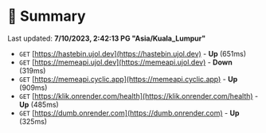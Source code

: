 # 📖 Summary
Last updated: **7/10/2023, 2:42:13 PG "Asia/Kuala_Lumpur"**

- `GET` [https://hastebin.ujol.dev](https://hastebin.ujol.dev) - **Up** (651ms)
- `GET` [https://memeapi.ujol.dev](https://memeapi.ujol.dev) - **Down** (319ms)
- `GET` [https://memeapi.cyclic.app](https://memeapi.cyclic.app) - **Up** (909ms)
- `GET` [https://klik.onrender.com/health](https://klik.onrender.com/health) - **Up** (485ms)
- `GET` [https://dumb.onrender.com](https://dumb.onrender.com) - **Up** (325ms)
